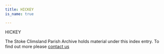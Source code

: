 ```yaml
---
title: HICKEY
is_name: true

---
```


HICKEY


The Stoke Climsland Parish Archive holds material under this index entry. To find out more please [contact us](/contact/)
